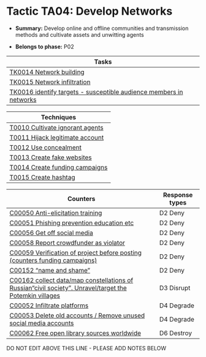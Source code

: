 # Tactic TA04: Develop Networks

* **Summary:** Develop online and offline communities and transmission methods and cultivate assets and unwitting agents

* **Belongs to phase:** P02



| Tasks |
| ----- |
| [TK0014 Network building](../tasks/TK0014.md) |
| [TK0015 Network infiltration](../tasks/TK0015.md) |
| [TK0016 identify targets - susceptible audience members in networks](../tasks/TK0016.md) |



| Techniques |
| ---------- |
| [T0010 Cultivate ignorant agents](../techniques/T0010.md) |
| [T0011 Hijack legitimate account](../techniques/T0011.md) |
| [T0012 Use concealment](../techniques/T0012.md) |
| [T0013 Create fake websites](../techniques/T0013.md) |
| [T0014 Create funding campaigns](../techniques/T0014.md) |
| [T0015 Create hashtag](../techniques/T0015.md) |



| Counters | Response types |
| -------- | -------------- |
| [C00050 Anti-elicitation training](../counters/C00050.md) | D2 Deny |
| [C00051 Phishing prevention education etc](../counters/C00051.md) | D2 Deny |
| [C00056 Get off social media](../counters/C00056.md) | D2 Deny |
| [C00058 Report crowdfunder as violator](../counters/C00058.md) | D2 Deny |
| [C00059 Verification of project before posting (counters funding campaigns)](../counters/C00059.md) | D2 Deny |
| [C00152 “name and shame”](../counters/C00152.md) | D2 Deny |
| [C00162 collect data/map constellations of Russian“civil society”. Unravel/target the Potemkin villages](../counters/C00162.md) | D3 Disrupt |
| [C00052 Infiltrate platforms](../counters/C00052.md) | D4 Degrade |
| [C00053 Delete old accounts / Remove unused social media accounts](../counters/C00053.md) | D4 Degrade |
| [C00062 Free open library sources worldwide](../counters/C00062.md) | D6 Destroy |


DO NOT EDIT ABOVE THIS LINE - PLEASE ADD NOTES BELOW